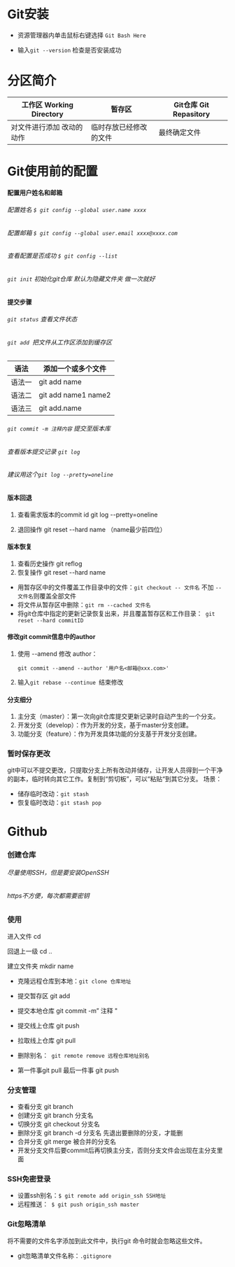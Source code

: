 # Git安装

- 资源管理器内单击鼠标右键选择 `Git Bash Here`

- 输入`git --version` 检查是否安装成功
# 分区简介

| 工作区 Working Directory  | 暂存区                 | Git仓库 Git Repasitory |
| ------------------------- | ---------------------- | ---------------------- |
| 对文件进行添加 改动的动作 | 临时存放已经修改的文件 | 最终确定文件           |

# Git使用前的配置

#### 配置用户姓名和邮箱

###### 配置姓名 `$ git config --global user.name xxxx`
###### 配置邮箱 `$ git config --global user.email xxxx@xxxx.com`
###### 查看配置是否成功 `$ git config --list`

###### `git init` 初始化git仓库  默认为隐藏文件夹 做一次就好

#### 提交步骤

###### `git status` 查看文件状态

###### `git add `把文件从工作区添加到缓存区

| 语法   | 添加一个或多个文件  |
| ------ | ------------------- |
| 语法一 | git add name        |
| 语法二 | git add name1 name2 |
| 语法三 | git add.name        |

###### `git commit -m 注释内容` 提交至版本库

###### 查看版本提交记录 `git log`

###### 建议用这个`git log --pretty=oneline `

#### 版本回退

1. 查看需求版本的commit id     git log --pretty=oneline 

2. 退回操作   git reset --hard  name  （name最少前四位）

#### 版本恢复

1. 查看历史操作   git reflog 
2. 恢复操作   git reset --hard name

- 用暂存区中的文件覆盖工作目录中的文件：`git checkout -- 文件名` 不加 `-- 文件名`则覆盖全部文件
- 将文件从暂存区中删除：`git rm --cached 文件名`
- 将git仓库中指定的更新记录恢复出来，并且覆盖暂存区和工作目录：` git reset --hard commitID`

#### 修改git commit信息中的author

1. 使用 --amend 修改 author：

   `git commit --amend --author '用户名<邮箱@xxx.com>'`

2. 输入`git rebase --continue `结束修改
#### 分支细分
1. 主分支（master）：第一次向git仓库提交更新记录时自动产生的一个分支。
2. 开发分支（develop）：作为开发的分支，基于master分支创建。
3. 功能分支（feature）：作为开发具体功能的分支基于开发分支创建。
### 暂时保存更改
git中可以不提交更改，只提取分支上所有改动并储存，让开发人员得到一个干净的副本，临时转向其它工作。复制到“剪切板”，可以“粘贴“到其它分支。
场景：
- 储存临时改动：`git stash`
- 恢复临时改动：`git stash pop`
# Github

### 创建仓库

######                 尽量使用SSH，但是要安装OpenSSH

###### https不方便，每次都需要密钥

### 使用

进入文件 cd  

回退上一级 cd ..

建立文件夹 mkdir name

- 克隆远程仓库到本地：`git clone 仓库地址`

- 提交暂存区 git add 

- 提交本地仓库 git commit -m”   注释  "

- 提交线上仓库 git push

- 拉取线上仓库 git pull

- 删除别名：` git remote remove 远程仓库地址别名`

- 第一件事git pull  最后一件事 git push

### 分支管理

+ 查看分支 git branch
+ 创建分支 git branch 分支名
+ 切换分支 git checkout 分支名
+ 删除分支 git branch -d 分支名 先退出要删除的分支，才能删
+ 合并分支 git merge 被合并的分支名
+ 开发分支文件后要commit后再切换主分支，否则分支文件会出现在主分支里面
### SSH免密登录
+ 设置ssh别名：`$ git remote add origin_ssh SSH地址`
+ 远程推送：` $ git push origin_ssh master`
### Git忽略清单

将不需要的文件名字添加到此文件中，执行git 命令时就会忽略这些文件。
- git忽略清单文件名称：`.gitignore`

